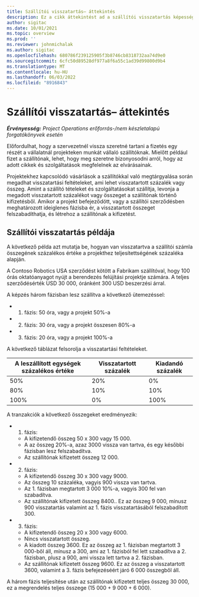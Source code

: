 ```yaml
---
title: Szállítói visszatartás– áttekintés
description: Ez a cikk áttekintést ad a szállítói visszatartás képességről.
author: sigitac
ms.date: 10/01/2021
ms.topic: overview
ms.prod: ''
ms.reviewer: johnmichalak
ms.author: sigitac
ms.openlocfilehash: 680786f239125905f3b8746cb8318732aa74d9e0
ms.sourcegitcommit: 6cfc50d89528df977a8f6a55c1ad39d99800d9b4
ms.translationtype: MT
ms.contentlocale: hu-HU
ms.lasthandoff: 06/03/2022
ms.locfileid: "8916843"
---
```

# <a name="vendor-retention-overview"></a>Szállítói visszatartás– áttekintés

_**Érvényesség:** Project Operations erőforrás-/nem készletalapú forgatókönyvek esetén_

Előfordulhat, hogy a szervezetnél vissza szeretné tartani a fizetés egy részét a vállalatnál projekteken munkát vállaló szállítóknak. Mielőtt például fizet a szállítónak, lehet, hogy meg szeretne bizonyosodni arról, hogy az adott cikkek és szolgáltatások megfelelnek az elvárásainak.

Projektekhez kapcsolódó vásárlások a szállítókkal való megtárgyalása során megadhat visszatartási feltételeket, ami lehet visszatartott százalék vagy összeg. Amint a szállító tételeket és szolgáltatásokat szállítja, levonja a megadott visszatartott százalékot vagy összeget a szállítónak történő kifizetésből. Amikor a projekt befejeződött, vagy a szállítói szerződésben meghatározott ideiglenes fázisba ér, a visszatartott összeget felszabadíthatja, és létrehoz a szállítónak a kifizetést.

## <a name="vendor-retention-example"></a>Szállítói visszatartás példája

A következő példa azt mutatja be, hogyan van visszatartva a szállítói számla összegének százalékos értéke a projekthez teljesítettségének százaléka alapján.

A Contoso Robotics USA szerződést kötött a Fabrikam szállítóval, hogy 100 órás oktatóanyagot nyújt a berendezés felújítási projektje számára. A teljes szerződésérték USD 30 000, óránként 300 USD beszerzési árral.

A képzés három fázisban lesz szállítva a következő ütemezéssel:

- 1. fázis: 50 óra, vagy a projekt 50%-a
- 2. fázis: 30 óra, vagy a projekt összesen 80%-a
- 3. fázis: 20 óra, vagy a projekt 100%-a

A következő táblázat felsorolja a visszatartási feltételeket.

| **A leszállított egységek százalékos értéke** | **Visszatartott százalék** | **Kiadandó százalék** |
| --- | --- | --- |
| 50% | 20% | 0% |
| 80% | 10% | 10% |
| 100% | 0% | 100% |

A tranzakciók a következő összegeket eredményezik:

- 1. fázis:
  - A kifizetendő összeg 50 x 300 vagy 15 000.
  - A az összeg 20%-a, azaz 3000 vissza van tartva, és egy későbbi fázisban lesz felszabadítva.
  - Az szállítónak kifizetett összeg 12 000.
- 2. fázis:
  - A kifizetendő összeg 30 x 300 vagy 9000.
  - Az összeg 10 százaléka, vagyis 900 vissza van tartva.
  - Az 1. fázisban megtartott 3 000 10%-a, vagyis 300 fel van szabadítva.
  - Az szállítónak kifizetett összeg 8400.. Ez az összeg 9 000, mínusz 900 visszatartás valamint az 1. fázis visszatartásából felszabadított 300.
- 3. fázis:
  - A kifizetendő összeg 20 x 300 vagy 6000.
  - Nincs visszatartott összeg.
  - A kiadott összeg 3600. Ez az összeg az 1. fázisban megtartott 3 000-ből áll, mínusz a 300, ami az 1. fázisból fel lett szabadítva a 2. fázisban, plusz a 900, ami vissza lett tartva a 2. fázisban.
  - Az szállítónak kifizetett összeg 9600. Ez az összeg a visszatartott 3600, valamint a 3. fázis befejezéséért járó 6 000 összegből áll.

A három fázis teljesítése után az szállítónak kifizetett teljes összeg 30 000, ez a megrendelés teljes összege (15 000 + 9 000 + 6 000).
